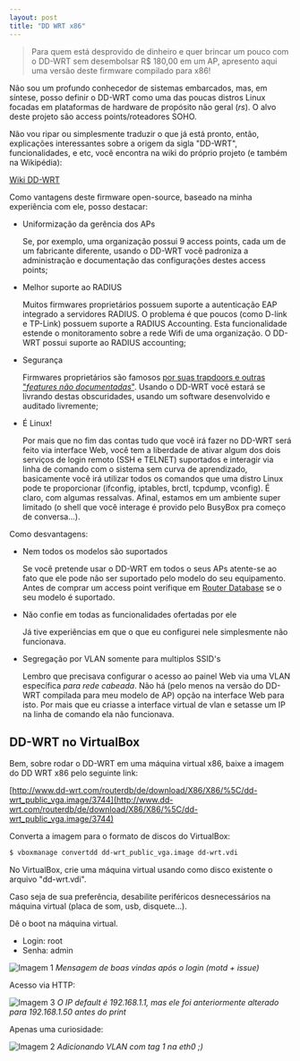 ```yaml
---
layout: post
title: "DD WRT x86"
---
```


> Para quem está desprovido de dinheiro e quer brincar um pouco com o DD-WRT sem desembolsar R$ 180,00 em um AP, apresento aqui uma versão deste firmware compilado para x86!

Não sou um profundo conhecedor de sistemas embarcados, mas, em síntese, posso definir o DD-WRT como uma das poucas distros Linux focadas em plataformas de hardware de propósito não geral (*rs*). O alvo deste projeto são access points/roteadores SOHO.

Não vou ripar ou simplesmente traduzir o que já está pronto, então, explicações interessantes sobre a origem da sigla "DD-WRT", funcionalidades, e etc, você encontra na wiki do próprio projeto (e também na Wikipédia):

[Wiki DD-WRT](http://www.dd-wrt.com/wiki/index.php/What_is_DD-WRT%3F)

Como vantagens deste firmware open-source, baseado na minha experiência com ele, posso destacar:

* Uniformização da gerência dos APs

   Se, por exemplo, uma organização possui 9 access points, cada um de um fabricante diferente, usando o DD-WRT você padroniza a administração e documentação das configurações destes access points;

* Melhor suporte ao RADIUS

   Muitos firmwares proprietários possuem suporte a autenticação EAP integrado a servidores RADIUS. O problema é que poucos (como D-link e TP-Link) possuem suporte a RADIUS Accounting. Esta funcionalidade estende o monitoramento sobre a rede Wifi de uma organização. O DD-WRT possui suporte ao RADIUS accounting;

* Segurança

   Firmwares proprietários são famosos [por suas trapdoors e outras "*features não documentadas*"](http://routerpwn.com/TP-LINK/). Usando o DD-WRT você estará se livrando destas obscuridades, usando um software desenvolvido e auditado livremente;
 
* É Linux!

   Por mais que no fim das contas tudo que você irá fazer no DD-WRT será feito via interface Web, você tem a liberdade de ativar algum dos dois serviços de login remoto (SSH e TELNET) suportados e interagir via linha de comando com o sistema sem curva de aprendizado, basicamente você irá utilizar todos os comandos que uma distro Linux pode te proporcionar (ifconfig, iptables, brctl, tcpdump, vconfig). É claro, com algumas ressalvas. Afinal, estamos em um ambiente super limitado (o shell que você interage é provido pelo BusyBox pra começo de conversa...).
 
Como desvantagens:

* Nem todos os modelos são suportados

   Se você pretende usar o DD-WRT em todos o seus APs atente-se ao fato que ele pode não ser suportado pelo modelo do seu equipamento. Antes de comprar um access point verifique em [Router Database](http://dd-wrt.com/site/support/router-database) se o seu modelo é suportado.

* Não confie em todas as funcionalidades ofertadas por ele

   Já tive experiências em que o que eu configurei nele simplesmente não funcionava.

* Segregação por VLAN somente para multiplos SSID's

   Lembro que precisava configurar o acesso ao painel Web via uma VLAN específica *para rede cabeada*. Não há (pelo menos na versão do DD-WRT compilada para meu modelo de AP) opção na interface Web para isto. Por mais que eu criasse a interface virtual de vlan e setasse um IP na linha de comando ela não funcionava.

## DD-WRT no VirtualBox

Bem, sobre rodar o DD-WRT em uma máquina virtual x86, baixe a imagem do DD WRT x86 pelo seguinte link:

[http://www.dd-wrt.com/routerdb/de/download/X86/X86/%5C/dd-wrt_public_vga.image/3744](http://www.dd-wrt.com/routerdb/de/download/X86/X86/%5C/dd-wrt_public_vga.image/3744)

Converta a imagem para o formato de discos do VirtualBox:

```bash
$ vboxmanage convertdd dd-wrt_public_vga.image dd-wrt.vdi
```

No VirtualBox, crie uma máquina virtual usando como disco existente o arquivo "dd-wrt.vdi".

Caso seja de sua preferência, desabilite periféricos desnecessários na máquina virtual (placa de som, usb, disquete...).

Dê o boot na máquina virtual.

* Login: root
* Senha: admin

![Imagem 1](https://raw.githubusercontent.com/m0blabs/m0blabs.github.io/master/images/2016-12-18/imagem1.png)
*Mensagem de boas vindas após o login (motd + issue)*

Acesso via HTTP:

![Imagem 3](https://raw.githubusercontent.com/m0blabs/m0blabs.github.io/master/images/2016-12-18/imagem3.png)
*O IP default é 192.168.1.1, mas ele foi anteriormente alterado para 192.168.1.50 antes do print*

Apenas uma curiosidade:

![Imagem 2](https://raw.githubusercontent.com/m0blabs/m0blabs.github.io/master/images/2016-12-18/imagem2.png)
*Adicionando VLAN com tag 1 na eth0 ;)*


